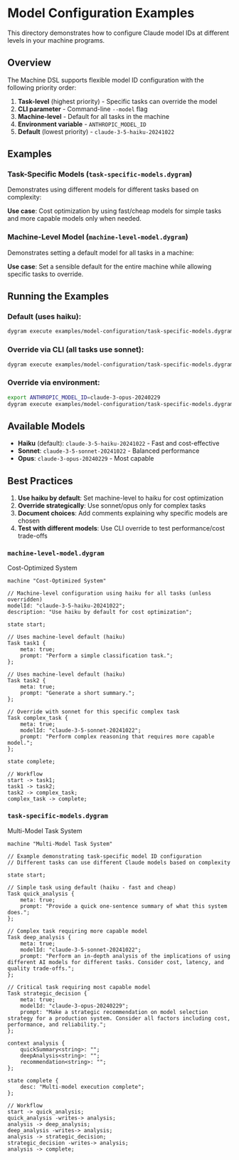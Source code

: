 # Model Configuration Examples

This directory demonstrates how to configure Claude model IDs at different levels in your machine programs.

## Overview

The Machine DSL supports flexible model ID configuration with the following priority order:

1. **Task-level** (highest priority) - Specific tasks can override the model
2. **CLI parameter** - Command-line `--model` flag
3. **Machine-level** - Default for all tasks in the machine
4. **Environment variable** - `ANTHROPIC_MODEL_ID`
5. **Default** (lowest priority) - `claude-3-5-haiku-20241022`

## Examples

### Task-Specific Models (`task-specific-models.dygram`)

Demonstrates using different models for different tasks based on complexity:


**Use case**: Cost optimization by using fast/cheap models for simple tasks and more capable models only when needed.

### Machine-Level Model (`machine-level-model.dygram`)

Demonstrates setting a default model for all tasks in a machine:


**Use case**: Set a sensible default for the entire machine while allowing specific tasks to override.

## Running the Examples

### Default (uses haiku):
```bash
dygram execute examples/model-configuration/task-specific-models.dygram
```

### Override via CLI (all tasks use sonnet):
```bash
dygram execute examples/model-configuration/task-specific-models.dygram --model claude-3-5-sonnet-20241022
```

### Override via environment:
```bash
export ANTHROPIC_MODEL_ID=claude-3-opus-20240229
dygram execute examples/model-configuration/task-specific-models.dygram
```

## Available Models

- **Haiku** (default): `claude-3-5-haiku-20241022` - Fast and cost-effective
- **Sonnet**: `claude-3-5-sonnet-20241022` - Balanced performance
- **Opus**: `claude-3-opus-20240229` - Most capable

## Best Practices

1. **Use haiku by default**: Set machine-level to haiku for cost optimization
2. **Override strategically**: Use sonnet/opus only for complex tasks
3. **Document choices**: Add comments explaining why specific models are chosen
4. **Test with different models**: Use CLI override to test performance/cost trade-offs

### `machine-level-model.dygram`
Cost-Optimized System

```dygram examples/model-configuration/machine-level-model.dygram
machine "Cost-Optimized System"

// Machine-level configuration using haiku for all tasks (unless overridden)
modelId: "claude-3-5-haiku-20241022";
description: "Use haiku by default for cost optimization";

state start;

// Uses machine-level default (haiku)
Task task1 {
    meta: true;
    prompt: "Perform a simple classification task.";
};

// Uses machine-level default (haiku)
Task task2 {
    meta: true;
    prompt: "Generate a short summary.";
};

// Override with sonnet for this specific complex task
Task complex_task {
    meta: true;
    modelId: "claude-3-5-sonnet-20241022";
    prompt: "Perform complex reasoning that requires more capable model.";
};

state complete;

// Workflow
start -> task1;
task1 -> task2;
task2 -> complex_task;
complex_task -> complete;

```

### `task-specific-models.dygram`

Multi-Model Task System

```dygram examples/model-configuration/task-specific-models.dygram
machine "Multi-Model Task System"

// Example demonstrating task-specific model ID configuration
// Different tasks can use different Claude models based on complexity

state start;

// Simple task using default (haiku - fast and cheap)
Task quick_analysis {
    meta: true;
    prompt: "Provide a quick one-sentence summary of what this system does.";
};

// Complex task requiring more capable model
Task deep_analysis {
    meta: true;
    modelId: "claude-3-5-sonnet-20241022";
    prompt: "Perform an in-depth analysis of the implications of using different AI models for different tasks. Consider cost, latency, and quality trade-offs.";
};

// Critical task requiring most capable model
Task strategic_decision {
    meta: true;
    modelId: "claude-3-opus-20240229";
    prompt: "Make a strategic recommendation on model selection strategy for a production system. Consider all factors including cost, performance, and reliability.";
};

context analysis {
    quickSummary<string>: "";
    deepAnalysis<string>: "";
    recommendation<string>: "";
};

state complete {
    desc: "Multi-model execution complete";
};

// Workflow
start -> quick_analysis;
quick_analysis -writes-> analysis;
analysis -> deep_analysis;
deep_analysis -writes-> analysis;
analysis -> strategic_decision;
strategic_decision -writes-> analysis;
analysis -> complete;

```
